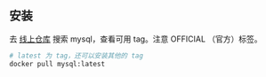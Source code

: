 ## 安装

去 [线上仓库](https://hub.docker.com/) 搜索 mysql，查看可用 tag。注意 OFFICIAL （官方）标签。

```sh
# latest 为 tag，还可以安装其他的 tag
docker pull mysql:latest
```
